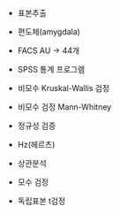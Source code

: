 * 표본추출

* 편도체(amygdala)

* FACS AU -> 44개

* SPSS 통계 프로그램

* 비모수 Kruskal-Wallis 검정
* 비모수 검정 Mann-Whitney

* 정규성 검증

* Hz(헤르츠)

* 상관분석
* 모수 검정
* 독립표본 t검정
